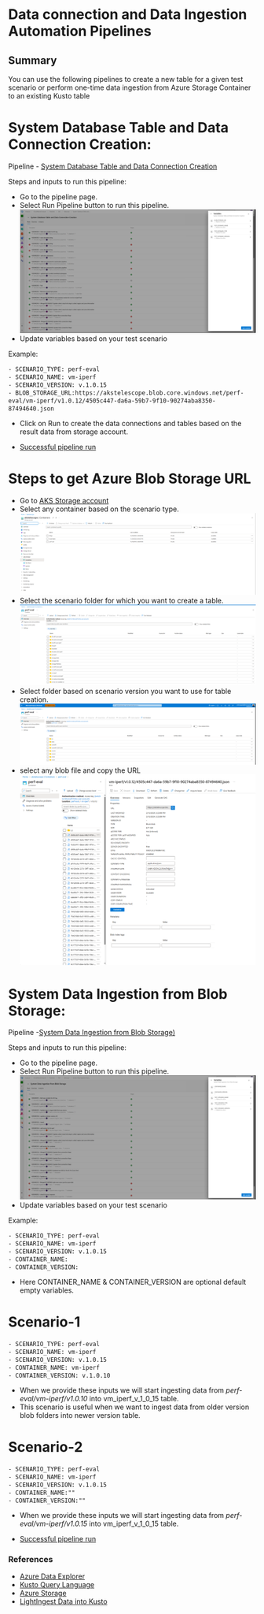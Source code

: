 # Data connection and Data Ingestion Automation Pipelines

## Summary
You can use the following pipelines to create a new table for a given test scenario or perform one-time data ingestion from Azure Storage Container to an existing Kusto table


# System Database Table and Data Connection Creation:
Pipeline - [System Database Table and Data Connection Creation](https://msazure.visualstudio.com/CloudNativeCompute/_build?definitionId=342761&_a=summary)

Steps and inputs to run this pipeline:
- Go to the pipeline page.
- Select Run Pipeline button to run this pipeline.
![Alt text](data-connection.png)
- Update variables based on your test scenario

Example:

    - SCENARIO_TYPE: perf-eval
    - SCENARIO_NAME: vm-iperf
    - SCENARIO_VERSION: v.1.0.15
    - BLOB_STORAGE_URL:https://akstelescope.blob.core.windows.net/perf-eval/vm-iperf/v1.0.12/4505c447-da6a-59b7-9f10-90274aba8350-87494640.json

- Click on Run to create the data connections and tables based on the result data from storage account.

- [Successful pipeline run](https://msazure.visualstudio.com/CloudNativeCompute/_build/results?buildId=87481748&view=results)

# Steps to get Azure Blob Storage URL
- Go to [AKS Storage account](https://ms.portal.azure.com/#@microsoft.onmicrosoft.com/resource/subscriptions/c0d4b923-b5ea-4f8f-9b56-5390a9bf2248/resourceGroups/telescope/providers/Microsoft.Storage/storageAccounts/akstelescope/containersList)
- Select any container based on the scenario type.
![Alt text](container.png)
- Select the scenario folder for which you want to create a table.
![Alt text](scenario.png)
- Select folder based on scenario version you want to use for table creation.
![Alt text](version.png)
- select any blob file and copy the URL
![Alt text](blob-file.png)


# System Data Ingestion from Blob Storage:

Pipeline -[System Data Ingestion from Blob Storage)](https://msazure.visualstudio.com/CloudNativeCompute/_build?definitionId=345697)

Steps and inputs to run this pipeline:
- Go to the pipeline page.
- Select Run Pipeline button to run this pipeline.
![Alt text](Ingestion.png)
- Update variables based on your test scenario

Example:

    - SCENARIO_TYPE: perf-eval
    - SCENARIO_NAME: vm-iperf
    - SCENARIO_VERSION: v.1.0.15
    - CONTAINER_NAME:
    - CONTAINER_VERSION:

- Here CONTAINER_NAME & CONTAINER_VERSION are optional default empty variables.

# Scenario-1
    - SCENARIO_TYPE: perf-eval
    - SCENARIO_NAME: vm-iperf
    - SCENARIO_VERSION: v.1.0.15
    - CONTAINER_NAME: vm-iperf
    - CONTAINER_VERSION: v.1.0.10

- When we provide these inputs we will start ingesting data from *perf-eval/vm-iperf/v1.0.10* into vm_iperf_v_1_0_15 table.
- This scenario is useful when we want to ingest data from older version blob folders into newer version table.

# Scenario-2
    - SCENARIO_TYPE: perf-eval
    - SCENARIO_NAME: vm-iperf
    - SCENARIO_VERSION: v.1.0.15
    - CONTAINER_NAME:""
    - CONTAINER_VERSION:""

- When we provide these inputs we will start ingesting data from *perf-eval/vm-iperf/v1.0.15* into vm_iperf_v_1_0_15 table.

- [Successful pipeline run](https://msazure.visualstudio.com/CloudNativeCompute/_build/results?buildId=87483539&view=logs&j=36a08b4a-8fb0-5483-406c-cef72de14512&t=8680e7ae-c3d4-5dab-593a-979ba4750c3a)


### References
* [Azure Data Explorer](https://learn.microsoft.com/en-us/azure/data-explorer/data-explorer-overview)
* [Kusto Query Language](https://learn.microsoft.com/en-us/azure/data-explorer/kusto/query)
* [Azure Storage ](https://learn.microsoft.com/en-us/azure/storage/)
* [LightIngest Data into Kusto](https://learn.microsoft.com/en-us/azure/data-explorer/lightingest)
